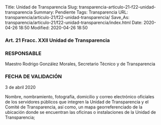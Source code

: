 Title: Unidad de Transparencia
Slug: transparencia-articulo-21-f22-unidad-transparencia
Summary: Pendiente
Tags: Transparencia
URL: transparencia/articulo-21/f22-unidad-transparencia/
Save_As: transparencia/articulo-21/f22-unidad-transparencia/index.html
Date: 2020-04-26 18:50
Modified: 2020-04-26 18:50



### Art. 21 Fracc. XXII Unidad de Transparencia

### RESPONSABLE

Maestro Rodrigo González Morales, Secretario Técnico y de Transparencia

### FECHA DE VALIDACIÓN

3 de abril 2020

Nombre, nombramiento, fotografía, domicilio y correo electrónico oficiales de los servidores públicos que integren la Unidad de Transparencia y el Comité de Transparencia, así como, un mapa georreferenciado de la ubicación donde se encuentran las oficinas o instalaciones de la Unidad de Transparencia;


